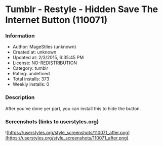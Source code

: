 # Tumblr - Restyle - Hidden Save The Internet Button (110071)

### Information
- Author: MageStiles (unknown)
- Created at: unknown
- Updated at: 2/3/2015, 6:35:45 PM
- License: NO-REDISTRIBUTION
- Category: tumblr
- Rating: undefined
- Total installs: 373
- Weekly installs: 0


### Description
After you've done yer part, you can install this to hide the button.


### Screenshots (links to userstyles.org)
![https://userstyles.org/style_screenshots/110071_after.png](https://userstyles.org/style_screenshots/110071_after.png)


